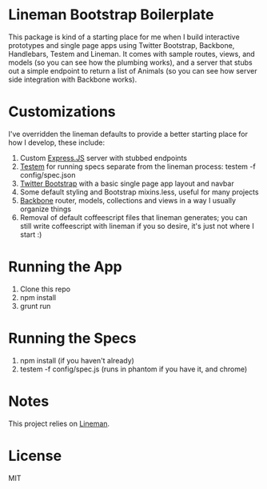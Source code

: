 # Lineman Bootstrap Boilerplate

This package is kind of a starting place for me when I build interactive prototypes and single page apps using Twitter Bootstrap, Backbone, Handlebars, Testem and Lineman. It comes with sample routes, views, and models (so you can see how the plumbing works), and a server that stubs out a simple endpoint to return a list of Animals (so you can see how server side integration with Backbone works).

# Customizations

I've overridden the lineman defaults to provide a better starting place for how I  develop, these include:

1. Custom [Express.JS](http://expressjs.com/) server with stubbed endpoints
2. [Testem](https://github.com/airportyh/testem) for running specs separate from the lineman process: testem -f config/spec.json
3. [Twitter Bootstrap](https://github.com/twitter/bootstrap) with a basic single page app layout and navbar
4. Some default styling and Bootstrap mixins.less, useful for many projects
5. [Backbone](http://documentcloud.github.com/backbone/) router, models, collections and views in a way I usually organize things
6. Removal of default coffeescript files that lineman generates; you can still write coffeescript with lineman if you so desire, it's just not where I start :)

# Running the App

1. Clone this repo
2. npm install
3. grunt run

# Running the Specs

1. npm install (if you haven't already)
2. testem -f config/spec.js (runs in phantom if you have it, and chrome)

# Notes

This project relies on [Lineman](https://github.com/testdouble/lineman).

# License

MIT